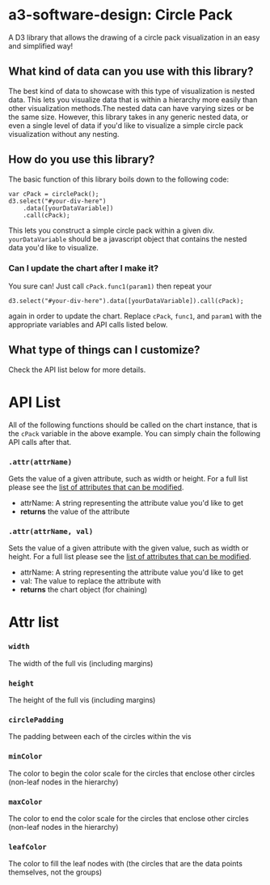 # a3-software-design: Circle Pack
A D3 library that allows the drawing of a circle pack visualization in an easy and simplified way!

## What kind of data can you use with this library?
The best kind of data to showcase with this type of visualization is nested data. This lets you visualize data that is within a hierarchy more easily than other visualization methods.The nested data can have varying sizes or be the same size. However, this library takes in any generic nested data, or even a single level of data if you'd like to visualize a simple circle pack visualization without any nesting.

## How do you use this library?
The basic function of this library boils down to the following code:
```
var cPack = circlePack();
d3.select("#your-div-here")
    .data([yourDataVariable])
    .call(cPack);
```
This lets you construct a simple circle pack within a given div. `yourDataVariable` should be a javascript object that contains the nested data you'd like to visualize.

### Can I update the chart after I make it?
You sure can! Just call `cPack.func1(param1)` then repeat your 
```
d3.select("#your-div-here").data([yourDataVariable]).call(cPack);
```
again in order to update the chart. Replace `cPack`, `func1`, and `param1` with the appropriate variables and API calls listed below.

## What type of things can I customize?
Check the API list below for more details.

# API List
All of the following functions should be called on the chart instance, that is the `cPack` variable in the above example. You can simply chain the following API calls after that.

### `.attr(attrName)`
Gets the value of a given attribute, such as width or height. For a full list please see the [list of attributes that can be modified](#attr-list).
* attrName: A string representing the attribute value you'd like to get
* **returns** the value of the attribute

### `.attr(attrName, val)`
Sets the value of a given attribute with the given value, such as width or height. For a full list please see the [list of attributes that can be modified](#attr-list).
* attrName: A string representing the attribute value you'd like to get
* val: The value to replace the attribute with
* **returns** the chart object (for chaining)

# Attr list
### `width`
The width of the full vis (including margins)
### `height`
The height of the full vis (including margins)
### `circlePadding`
The padding between each of the circles within the vis
### `minColor`
The color to begin the color scale for the circles that enclose other circles (non-leaf nodes in the hierarchy)
### `maxColor`
The color to end the color scale for the circles that enclose other circles (non-leaf nodes in the hierarchy)
### `leafColor`
The color to fill the leaf nodes with (the circles that are the data points themselves, not the groups)
